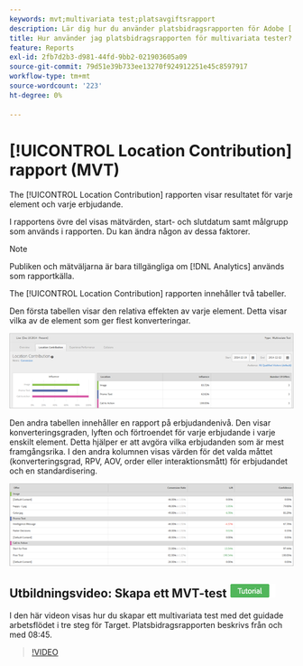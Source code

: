 ```yaml
---
keywords: mvt;multivariata test;platsavgiftsrapport
description: Lär dig hur du använder platsbidragsrapporten för Adobe [!DNL Target] Upplev målgruppsaktiviteter som visar resultatet för varje element och varje erbjudande.
title: Hur använder jag platsbidragsrapporten för multivariata tester?
feature: Reports
exl-id: 2fb7d2b3-d981-44fd-9bb2-021903605a09
source-git-commit: 79d51e39b733ee13270f924912251e45c8597917
workflow-type: tm+mt
source-wordcount: '223'
ht-degree: 0%

---
```


# [!UICONTROL Location Contribution] rapport (MVT)

The [!UICONTROL Location Contribution] rapporten visar resultatet för varje element och varje erbjudande.

I rapportens övre del visas mätvärden, start- och slutdatum samt målgrupp som används i rapporten. Du kan ändra någon av dessa faktorer.

>[!NOTE]
>
>Publiken och mätväljarna är bara tillgängliga om [!DNL Analytics] används som rapportkälla.

The [!UICONTROL Location Contribution] rapporten innehåller två tabeller.

Den första tabellen visar den relativa effekten av varje element. Detta visar vilka av de element som ger flest konverteringar.

![Platsbidragsrapport i Adobe Target](/help/main/c-reports/assets/locationcontributiontop.png)

Den andra tabellen innehåller en rapport på erbjudandenivå. Den visar konverteringsgraden, lyften och förtroendet för varje erbjudande i varje enskilt element. Detta hjälper er att avgöra vilka erbjudanden som är mest framgångsrika. I den andra kolumnen visas värden för det valda måttet (konverteringsgrad, RPV, AOV, order eller interaktionsmått) för erbjudandet och en standardisering.

![Platsbidragsrapport i Adobe Target](/help/main/c-reports/assets/locationcontributionbottom.png)

## Utbildningsvideo: Skapa ett MVT-test ![Självstudiemärke](/help/main/assets/tutorial.png)

I den här videon visas hur du skapar ett multivariata test med det guidade arbetsflödet i tre steg för Target. Platsbidragsrapporten beskrivs från och med 08:45.

>[!VIDEO](https://video.tv.adobe.com/v/17395)
